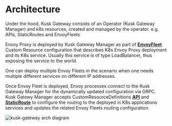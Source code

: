 # Architecture

Under the hood, Kusk Gateway consists of an Operator (Kusk Gateway Manager) and k8s resources, created and managed by the operator. e.g. APIs, StaticRoutes and EnvoyFleets

Envoy Proxy is deployed by Kusk Gateway Manager as part of [**EnvoyFleet**](../customresources/envoyfleet.md) Custom Resource configuration that describes K8s Envoy Proxy deployment and its K8s service.
Usually this service is of type LoadBalancer, thus exposing the service to the world.

One can deploy multiple Envoy Fleets in the scenario when one needs multiple different services on different IP addresses.

Once Envoy Fleet is deployed, Envoy processes connect to the Kusk Gateway Manager for the dynamically updated configuration via GRPC.
Kusk Gatewy Manager accepts CustomResourceDefinitions [**API**](../customresources/api.md) and [**StaticRoute**](../customresources/staticroute.md) to configure the routing to the deployed in K8s applications services and updates the related Envoy Fleets routing configuration.

![kusk-gateway arch diagram](../img/arch.png)
